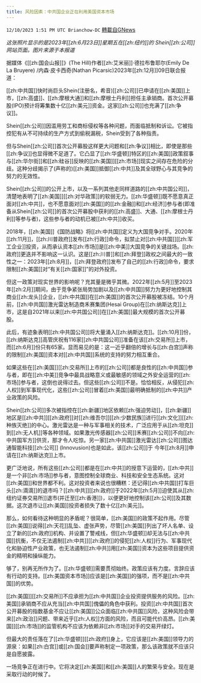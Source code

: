 ```yaml
---
title: 风险因素：中共国企业正在利用美国资本市场
---
```

`12/10/2023 1:51 PM UTC Brianchow-DC` [轉載自GNews](https://gnews.org/articles/2093141)

*这张照片显示的是2023年[[zh:6月23日]]星期五在[[zh:纽约]]的 Shein[[zh:公司]]网站页面。图片来源于本报道*

据媒体《[[zh:国会山报]]》(The Hill)作者[[zh:艾米丽]]·德拉布鲁耶尔(Emily De La Bruyere) /内森·皮卡西奇(Nathan Picarsic)2023年[[zh:12月]]09日联合报道：

[[zh:中共国]]快时尚巨头Shein(注册名，希音)[[zh:公司]]已申请在[[zh:美国]]上市，[[zh:高盛]]、[[zh:摩根大通]]和[[zh:摩根士丹利]]担任主承销商。首次公开募股(IPO)预计将筹集数十亿[[zh:美元]]资金。这家[[zh:公司]]也充满了[[zh:争议]]。

Shein[[zh:公司]]因滥用劳工和商标侵权等各种问题，而面临抵制和诉讼。它被指控犯有从不可持续的生产方式到偷税漏税，Shein受到了各种指责。

但与Shein[[zh:公司]]首次公开募股这样更大问题和[[zh:争议]]相比，即使是那些[[zh:争议]]也显得微不足道了。它凸显了[[zh:华盛顿]]特区的[[zh:美国]]政策叙事与[[zh:华尔街]]和[[zh:硅谷]]反映的[[zh:美国]][[zh:市场]]现实之间存在危险的分歧。这种分歧揭示了(声称的)[[zh:美国]]抵御[[zh:中共]]及其全球野心与其竞争的努力的无效性。

Shein[[zh:公司]]的公开上市，以及一系列其他走同样道路的[[zh:中共国公司]]，清楚地表明了[[zh:美国]][[zh:对华政策]]的软弱无力。[[zh:华盛顿]]既不愿意真正面对[[zh:中共]]，也不愿意面对[[zh:美国]]的[[zh:金融]]和[[zh:经济]]参与者(即准备从Shein[[zh:公司]]的首次公开募股中获利的[[zh:高盛]]、大通、[[zh:摩根士丹利]]等参与者)，这些参与者的动机已被[[zh:中共]]收买。

2018年，[[zh:美国]]《国防战略》将[[zh:中共国]]定义为大国竞争对手。2020年[[zh:11月]]，[[zh:川普政府]]发布[[zh:行政]]命令，拟禁止对[[zh:中共国]][[zh:军工企业]]投资，从而承认资本[[zh:市场]]是[[zh:中美]]大国竞争的关键战场。[[zh:政府]]更迭并不影响这一认识。这是[[zh:川普]]和[[zh:拜登]]政权之间最大的一致性之一：2023年[[zh:8月]]，[[zh:拜登政府]]发布了自己的[[zh:行政]]命令，要求限制[[zh:美国]]对“有关[[zh:国家]]”的对外投资。

但这一政策对现实世界的影响呢？充其量是微乎其微。2022年[[zh:5月]]至2023年[[zh:2月]]期间，由于竞争紧张局势加剧以及[[zh:中共国]]努力为更好地控制其商业[[zh:龙头]]企业，[[zh:中共国]]在[[zh:美国]]的首次公开募股被冻结。10个月前，[[zh:中共国]]激光雷达制造商禾赛集团(Hesai Group)在[[zh:纳斯达克]]上市，这是自2021年以来[[zh:中共国公司]]在[[zh:美国]]最大规模的首次公开募股。

此后，有迹象表明[[zh:中共国公司]]将大量涌入[[zh:纳斯达克]]。[[zh:10月]]份，[[zh:纳斯达克]]高管庆祝有116家[[zh:中共国公司]]准备在该[[zh:交易所]]上市，而[[zh:6月]]份只有65家。显而易见的是：这一近乎翻倍的增长与[[zh:白宫]]声称的限制[[zh:美国]]资本对[[zh:中共国]]系统的支持的努力相互重合。

如果这些在[[zh:美国]][[zh:交易所]]上市的[[zh:公司]]都是良性的[[zh:中共国]]参与者，即在[[zh:中美]]竞争中最具战略意义或最敏感的领域之外安全运营的[[zh:市场]]参与者，这倒也说得过去。但这些[[zh:公司]]不是。恰恰相反，从侵犯[[zh:人权]]到军事现代化，这些[[zh:公司]]冒着[[zh:美国]]最明确抵制的[[zh:中共]]产业政策的风险。

Shein[[zh:公司]]多次被指控在[[zh:新疆]]地区依赖[[zh:强迫劳动]]，[[zh:新疆]]地区是[[zh:中共]][[zh:政府]]对[[zh:维吾尔]][[zh:少数民族]]进行[[zh:文化]][[zh:种族灭绝]]的中心。激光雷达是一种与军事相关的技术，广泛应用于从[[zh:坦克]]到[[zh:无人机]]等各种领域。如果激光传感器[[zh:公司]]禾赛[[zh:公司]]不向[[zh:中共国军方]]供货，那才令人吃惊。另一家[[zh:中共国]]激光雷达[[zh:公司]]图达通智能科技[[zh:公司]] (Innovusion)也是如此，该[[zh:公司]]于 今年[[zh:8月]]申请在[[zh:纳斯达克]]上市。

更广泛地说，所有这些[[zh:公司]]都是在[[zh:中共]]的授意下运营的，[[zh:中共]]是一个非[[zh:市场]]参与者，意图控制全球商业、科技和安全生态系统。这对[[zh:美国]]和世界都不利。这对投资者来说也很糟糕：还记得[[zh:中共国]]打车巨头[[zh:滴滴]]的退市吗？[[zh:中共]][[zh:政府]]于2022年[[zh:5月]]迫使其从[[zh:纽约证券交易所]]退市(并迁至[[zh:香港]])，以便更好地控制该[[zh:公司]]及其数据。这次退市让[[zh:美国]]投资者损失了数十亿[[zh:美元]]。

那么，如何看待这种明显的矛盾呢？很简单，[[zh:美国]]的政策不起作用。尽管[[zh:美国]]说得[[zh:天花]]乱坠、虚张声势，尽管[[zh:美国]]列出了坏人名单、设立了新的[[zh:政府]]机构、并设置了警戒线，但[[zh:华盛顿]]却无法与[[zh:中共国]]抗衡，不仅无法遏制[[zh:中共]][[zh:政府]]的侵犯[[zh:人权]]行为、军事现代化和胁迫性产业政策，也无法遏制[[zh:中共]]用[[zh:美国]]资本为这些项目提供资金的精明和操纵能力。

够了，别再无所作为了。[[zh:华盛顿]]需要贯彻始终。政策应该有力度。言辞应该有行动的支持。[[zh:美国资本市场]]应该是[[zh:美国]]的强项，而不是[[zh:中共国]]的优势。

[[zh:美国]][[zh:交易所]]不应承担为[[zh:中共国]]企业投资提供服务的风险。[[zh:美国]]承销商不应从充当[[zh:中共国]]傀儡的角色中获利。投资[[zh:中共国]]首次公开募股的指数基金不应让[[zh:美国]]公众面临[[zh:中共国]]风险，这种风险会带来[[zh:政治]]问题、带来近乎[[zh:人权]]方面的风险，而且可能代价高昂。[[zh:美国]][[zh:市场]]的监管机构不应该为依赖非[[zh:市场]]对手的交易开绿灯。

但最大的责任落在了[[zh:华盛顿]][[zh:政府]]身上，它应该是[[zh:美国]]领导力的源泉：如果[[zh:白宫]]或[[zh:国会]]要声称制定一项政策，那么该政策就不应该只是自愿披露。

一场竞争正在进行中。它将决定[[zh:美国]]和[[zh:美国]]人的繁荣与安全。现在是采取行动的时候了。
